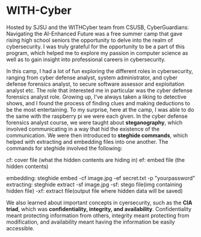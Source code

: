 # WITH-Cyber

Hosted by SJSU and the WITHCyber team from CSUSB, CyberGuardians: Navigating the AI-Enhanced Future was a free summer camp that gave rising high school seniors the opportunity to delve into the realm of cybersecurity. I was truly grateful for the opportunity to be a part of this program, which helped me to explore my passion in computer science as well as to gain insight into professional careers in cybersecurity. 

In this camp, I had a lot of fun exploring the different roles in cybersecurity, ranging from cyber defense analyst, system administrator, and cyber defense forensics analyst, to secure software assessor and exploitation analyst etc. The role that interested me in particular was the cyber defense forensics analyst role. Growing up, I've always taken a liking to detective shows, and I found the process of finding clues and making deductions to be the most entertaining. To my surprise, here at the camp, I was able to do the same with the raspberry pi we were each given. In the cyber defense forensics analyst course, we were taught about **steganography**, which involved communicating in a way that hid the existence of the communication. We were then introduced to **steghide commands**, which helped with extracting and embedding files into one another. The commands for steghide involved the following:

cf: cover file (what the hidden contents are hiding in)
ef: embed file (the hidden contents)

embedding: steghide embed -cf image.jpg -ef secret.txt -p "yourpassword"
extracting: steghide extract -sf image.jpg
  -sf: stego file(img containing hidden file)
  -xf: extract file(output file where hidden data will be saved)

We also learned about important concepts in cyersecurity, such as the **CIA triad**, which was **confidentiality, integrity, and availability**. Confidentiality meant protecting information from others, integrity meant protecting from modification, and availability meant having the information be easily accessible.
